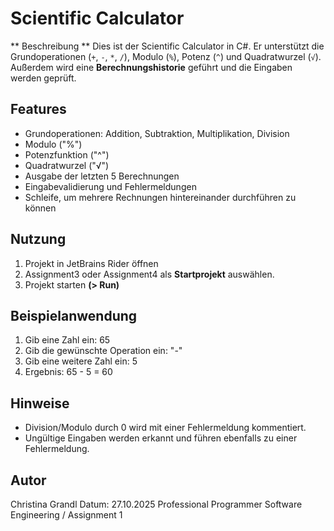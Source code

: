 # Scientific Calculator

** Beschreibung **
Dies ist der Scientific Calculator in C#. Er unterstützt die Grundoperationen (`+`, `-`, `*`, `/`), Modulo (`%`), Potenz (`^`) und Quadratwurzel (`√`). Außerdem wird eine **Berechnungshistorie** geführt und die Eingaben werden geprüft.

## Features
- Grundoperationen: Addition, Subtraktion, Multiplikation, Division
- Modulo ("%")
- Potenzfunktion ("^")
- Quadratwurzel ("√")
- Ausgabe der letzten 5 Berechnungen
- Eingabevalidierung und Fehlermeldungen
- Schleife, um mehrere Rechnungen hintereinander durchführen zu können

## Nutzung
1. Projekt in JetBrains Rider öffnen
2. Assignment3 oder Assignment4 als **Startprojekt** auswählen.
3. Projekt starten **(> Run)** 

## Beispielanwendung
1. Gib eine Zahl ein: 65
2. Gib die gewünschte Operation ein: "-"
3. Gib eine weitere Zahl ein: 5
4. Ergebnis: 65 - 5 = 60

## Hinweise
- Division/Modulo durch 0 wird mit einer Fehlermeldung kommentiert.
- Ungültige Eingaben werden erkannt und führen ebenfalls zu einer Fehlermeldung.

## Autor
Christina Grandl
Datum: 27.10.2025
Professional Programmer Software Engineering / Assignment 1
